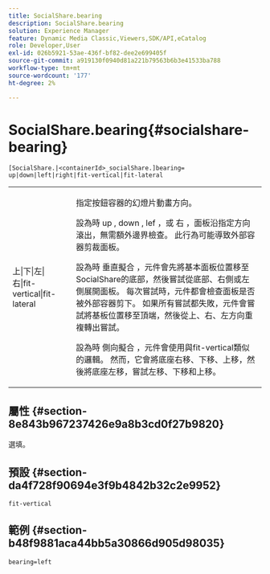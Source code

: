 ```yaml
---
title: SocialShare.bearing
description: SocialShare.bearing
solution: Experience Manager
feature: Dynamic Media Classic,Viewers,SDK/API,eCatalog
role: Developer,User
exl-id: 026b5921-53ae-436f-bf82-dee2e699405f
source-git-commit: a919130f0940d81a221b79563b6b3e41533ba788
workflow-type: tm+mt
source-wordcount: '177'
ht-degree: 2%

---
```


# SocialShare.bearing{#socialshare-bearing}

`[SocialShare.|<containerId>_socialShare.]bearing= up|down|left|right|fit-vertical|fit-lateral`

<table id="table_0002BE81371D4E16A56FBEDD13FDF3C2"> 
 <tbody> 
  <tr> 
   <td colname="col1"> <p> <span class="codeph"> 上|下|左|右|fit-vertical|fit-lateral </span> </p> </td> 
   <td colname="col2"> <p> 指定按鈕容器的幻燈片動畫方向。 </p> <p> 設為時 <span class="codeph"> up </span>, <span class="codeph"> down </span>, <span class="codeph"> lef </span>，或 <span class="codeph"> 右 </span>，面板沿指定方向滾出，無需額外邊界檢查。 此行為可能導致外部容器剪裁面板。 </p> <p>設為時 <span class="codeph"> 垂直擬合 </span>，元件會先將基本面板位置移至SocialShare的底部，然後嘗試從底部、右側或左側展開面板。 每次嘗試時，元件都會檢查面板是否被外部容器剪下。 如果所有嘗試都失敗，元件會嘗試將基板位置移至頂端，然後從上、右、左方向重複轉出嘗試。 </p> <p>設為時 <span class="codeph"> 側向擬合 </span>，元件會使用與fit-vertical類似的邏輯。 然而，它會將底座右移、下移、上移，然後將底座左移，嘗試左移、下移和上移。 </p> </td> 
  </tr> 
 </tbody> 
</table>

## 屬性 {#section-8e843b967237426e9a8b3cd0f27b9820}

選填。

## 預設 {#section-da4f728f90694e3f9b4842b32c2e9952}

`fit-vertical`

## 範例 {#section-b48f9881aca44bb5a30866d905d98035}

`bearing=left`
